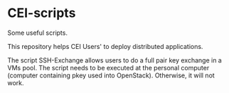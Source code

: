 # CEI-scripts
Some useful scripts.

This repository helps CEI Users' to deploy distributed applications.

The script SSH-Exchange allows users to do a full pair key exchange in a VMs pool. The script needs to be executed at the personal computer (computer containing pkey used into OpenStack). Otherwise, it will not work.
